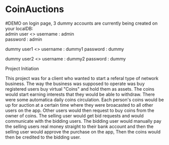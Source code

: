 # CoinAuctions

#DEMO
on login page, 3 dummy accounts are currently being created on your localDB: <br>
  admin user <> username : admin <br>
                password : admin
  
  dummy user1 <> username : dummy1
                 password : dummy
                 
  dummy user2 <> username : dummy2
                 password : dummy

Project Initiation


This project was for a client who wanted to start a referal type of network business. The way the business was supposed to operate was buy registered users buy 
virtual "Coins" and hold them as assets. The coins would start earning interests that they would be able to withdraw. There were some automatica daily coins circulation.
Each person's coins would be up for auction at a certain time where they were broacasted to all other users on the app. Other users would then request to buy coins from
the owner of coins. The selling user would get bid requests and would communicate with the bidding users. The bidding user would manually pay the selling users real money
straight to their bank account and then the selling user would approve the purchase on the app, Then the coins would then be credited to the bidding user.
